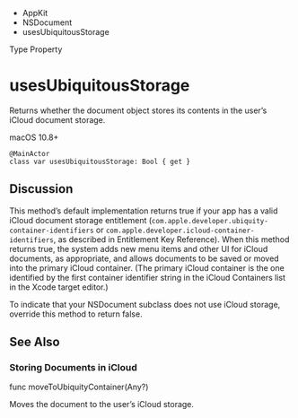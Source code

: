 

- AppKit
- NSDocument
-  usesUbiquitousStorage 

Type Property

# usesUbiquitousStorage

Returns whether the document object stores its contents in the user’s iCloud document storage.

macOS 10.8+

``` source
@MainActor
class var usesUbiquitousStorage: Bool { get }
```

## Discussion

This method’s default implementation returns true if your app has a valid iCloud document storage entitlement (`com.apple.developer.ubiquity-container-identifiers` or `com.apple.developer.icloud-container-identifiers`, as described in Entitlement Key Reference). When this method returns true, the system adds new menu items and other UI for iCloud documents, as appropriate, and allows documents to be saved or moved into the primary iCloud container. (The primary iCloud container is the one identified by the first container identifier string in the iCloud Containers list in the Xcode target editor.)

To indicate that your NSDocument subclass does not use iCloud storage, override this method to return false.

## See Also

### Storing Documents in iCloud

func moveToUbiquityContainer(Any?)

Moves the document to the user’s iCloud storage.

